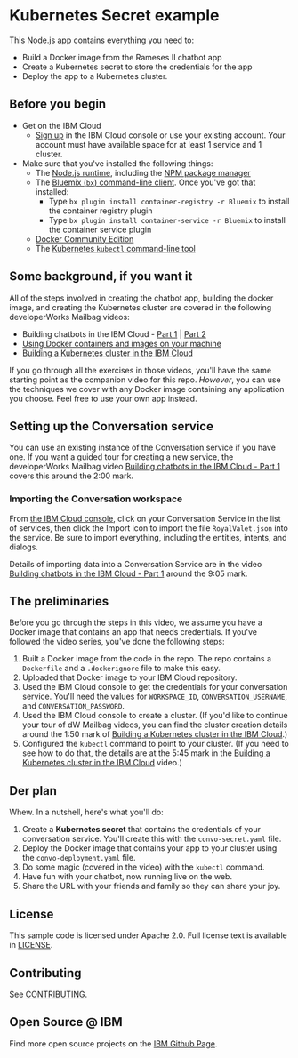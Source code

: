 # Kubernetes Secret example

This Node.js app contains everything you need to:

* Build a Docker image from the Rameses II chatbot app
* Create a Kubernetes secret to store the credentials for the app
* Deploy the app to a Kubernetes cluster.

## Before you begin

* Get on the IBM Cloud
    * [Sign up](https://console.bluemix.net/registration/?cm_sp=dw-bluemix-_-dwtv-dwMailbag-_-show&cm_sp=dw-bluemix-_-tv-_-devcenter) in the IBM Cloud console or use your existing account. Your account must have available space for at least 1 service and 1 cluster.
* Make sure that you've installed the following things:
    * The [Node.js runtime](https://nodejs.org/#download), including the [NPM package manager](https://npmjs.com)
    * The [Bluemix (`bx`) command-line client](https://console.bluemix.net/docs/cli/index.html#downloads). Once you've got that installed:
      * Type `bx plugin install container-registry -r Bluemix` to install the
        container registry plugin
      * Type `bx plugin install container-service -r Bluemix` to install the
        container service plugin
    * [Docker Community Edition](https://www.docker.com/get-docker)
    * The [Kubernetes `kubectl` command-line tool](https://kubernetes.io/docs/tasks/tools/install-kubectl/)

## Some background, if you want it

All of the steps involved in creating the chatbot app, building the docker
image, and creating the Kubernetes cluster are covered in the following
developerWorks Mailbag videos:

* Building chatbots in the IBM Cloud - [Part 1](https://developer.ibm.com/tv/dw-mailbag-chatbots-part-1/) |
[Part 2](https://developer.ibm.com/tv/dw-mailbag-chatbots-part-2/)
* [Using Docker containers and images on your machine](https://developer.ibm.com/tv/dw-mailbag-docker-intro/)
* [Building a Kubernetes cluster in the IBM Cloud](https://developer.ibm.com/tv/dw-mailbag-kubernetes-clusters/)

If you go through all the exercises in those videos, you'll have the same
starting point as the companion video for this repo. _However_, you can use
the techniques we cover with any Docker image containing any application you choose.
Feel free to use your own app instead.

## Setting up the Conversation service

You can use an existing instance of the Conversation service if you have one.
If you want a guided tour for creating a new service, the developerWorks Mailbag
video [Building chatbots in the IBM Cloud - Part 1](https://developer.ibm.com/tv/dw-mailbag-chatbots-part-1/) covers this around the 2:00 mark.

### Importing the Conversation workspace

From [the IBM Cloud console](https://console.ng.bluemix.net/dashboard/services), click on your
Conversation Service in the list of services, then click the Import icon to
import the file `RoyalValet.json` into the service. Be sure to import everything, including the entities, intents, and dialogs.

Details of importing data into a Conversation Service are in the video [Building chatbots in the IBM Cloud - Part 1](https://developer.ibm.com/tv/dw-mailbag-chatbots-part-1/) around the 9:05 mark.

## The preliminaries

Before you go through the steps in this video, we assume you have a Docker image that contains an app that needs credentials.
If you've followed the video series, you've done the following steps:

1. Built a Docker image from the code in the repo. The repo contains a `Dockerfile` and a `.dockerignore` file to make this easy.
1. Uploaded that Docker image to your IBM Cloud repository.
1. Used the IBM Cloud console to get the credentials for your conversation service.
You'll need the values for `WORKSPACE_ID`, `CONVERSATION_USERNAME`, and `CONVERSATION_PASSWORD`.
1. Used the IBM Cloud console to create a cluster. (If you'd like to continue your
tour of dW Mailbag videos, you can find the cluster creation details around the 1:50 mark of [Building a Kubernetes cluster in the IBM Cloud](https://developer.ibm.com/tv/dw-mailbag-kubernetes-clusters/).)
1. Configured the `kubectl` command to point to your cluster. (If you need to see how to do that, the details are at the 5:45 mark in the [Building a Kubernetes cluster in the IBM Cloud](https://developer.ibm.com/tv/dw-mailbag-kubernetes-clusters/) video.)

## Der plan

Whew. In a nutshell, here's what you'll do:

1. Create a **Kubernetes secret** that contains the credentials of your conversation service. You'll create this
with the `convo-secret.yaml` file.
1. Deploy the Docker image that contains your app to your cluster using the `convo-deployment.yaml` file.
1. Do some magic (covered in the video) with the `kubectl` command.
1. Have fun with your chatbot, now running live on the web.
1. Share the URL with your friends and family so they can share your joy.

## License

This sample code is licensed under Apache 2.0.
Full license text is available in [LICENSE](LICENSE).

## Contributing

See [CONTRIBUTING](CONTRIBUTING.md).

## Open Source @ IBM

Find more open source projects on the
[IBM Github Page](http://ibm.github.io/).


[cf_docs]: (https://console.bluemix.net/docs/services/watson/getting-started-cf.html)
[cloud_foundry]: https://github.com/cloudfoundry/cli#downloads
[demo_url]: http://conversation-simple.ng.bluemix.net/
[doc_intents]: (https://console.bluemix.net/docs/services/conversation/intents-entities.html#planning-your-entities)
[docs]: https://console.bluemix.net/docs/services/conversation/index.html
[docs_landing]: (https://console.bluemix.net/docs/services/conversation/index.html)
[node_link]: (http://nodejs.org/)
[npm_link]: (https://www.npmjs.com/)
[sign_up]: bluemix.net/registration
